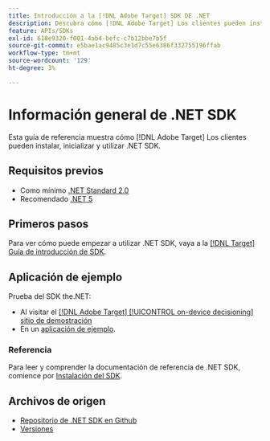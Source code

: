 ```yaml
---
title: Introducción a la [!DNL Adobe Target] SDK DE .NET
description: Descubra cómo [!DNL Adobe Target] Los clientes pueden instalar, inicializar y utilizar .NET SDK.
feature: APIs/SDKs
exl-id: 618e9320-f001-4ab4-befc-c7b12bbe7b5f
source-git-commit: e5bae1ac9485c3e1d7c55e6386f332755196ffab
workflow-type: tm+mt
source-wordcount: '129'
ht-degree: 3%

---
```


# Información general de .NET SDK

Esta guía de referencia muestra cómo [!DNL Adobe Target] Los clientes pueden instalar, inicializar y utilizar .NET SDK.

## Requisitos previos

* Como mínimo [.NET Standard 2.0](https://github.com/dotnet/standard/blob/v2.1.0/docs/versions/netstandard2.0.md)
* Recomendado [.NET 5](https://github.com/dotnet/core/blob/main/release-notes/5.0/README.md)

## Primeros pasos

Para ver cómo puede empezar a utilizar .NET SDK, vaya a la [[!DNL Target] Guía de introducción de SDK](../sdk-guides/getting-started/getting-started.md).

## Aplicación de ejemplo

Prueba del SDK the.NET:

* Al visitar el [[!DNL Adobe Target] [!UICONTROL on-device decisioning] sitio de demostración](https://github.com/adobe/on-device-decisioning-demo-site)
* En un [aplicación de ejemplo](../sdk-guides/sample-apps/sample-apps.md).

### Referencia

Para leer y comprender la documentación de referencia de .NET SDK, comience por [Instalación del SDK](install-sdk.md).

## Archivos de origen

* [Repositorio de .NET SDK en Github](https://github.com/adobe/target-dotnet-sdk)
* [Versiones](https://github.com/adobe/target-dotnet-sdk/releases)
